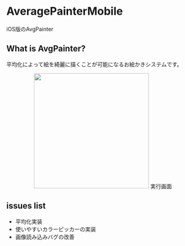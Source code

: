# AveragePainterMobile
iOS版のAvgPainter

## What is AvgPainter?
平均化によって絵を綺麗に描くことが可能になるお絵かきシステムです。

<div align="center">
 <img src="https://github.com/nshhhin/AveragePainterMobile/blob/master/demo1.gif" width="auto" height="300px">
 実行画面
</div>


## issues list
- 平均化実装
- 使いやすいカラーピッカーの実装
- 画像読み込みバグの改善

